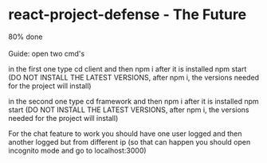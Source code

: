 # react-project-defense - The Future
80% done
<br></br>
Guide: 
open two cmd's 

in the first one type cd client and then npm i after it is installed npm start (DO NOT INSTALL THE LATEST VERSIONS, after npm i, the versions needed for the project will install)

in the second one type cd framework and then npm i after it is installed npm start (DO NOT INSTALL THE LATEST VERSIONS, after npm i, the versions needed for the project will install)


For the chat feature to work you should have one user logged and then another logged but from different ip (so that can happen you should open incognito mode and go to localhost:3000)
